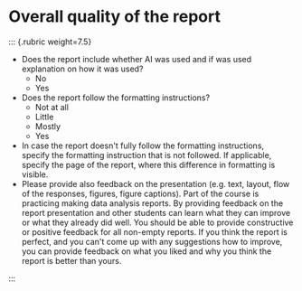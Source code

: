 # Overall quality of the report

::: {.rubric weight=7.5}

* Does the report include whether AI was used and if was used explanation on how it was used?
    - No
    - Yes
* Does the report follow the formatting instructions?
    - Not at all 
    - Little
    - Mostly
    - Yes
* In case the report doesn't fully follow the formatting instructions, specify the formatting instruction that
is not followed.
If applicable, specify the page of the report, where this difference in formatting is visible.
* Please provide also feedback on the presentation (e.g. text, layout, flow of the responses, figures,
figure captions). Part of the course is practicing making data analysis reports. By providing feedback
on the report presentation and other students can learn what they can improve or what they already
did well. You should be able to provide constructive or positive feedback for all non-empty reports.
If you think the report is perfect, and you can't come up with any suggestions how to improve, you can provide feedback on what you liked and why you think the report is better than yours.


::: 